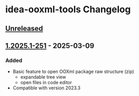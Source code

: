 <!-- Keep a Changelog guide -> https://keepachangelog.com -->

# idea-ooxml-tools Changelog

## [Unreleased]

## [1.2025.1-251] - 2025-03-09

### Added

- Basic feature to open OOXml package raw structure (zip)
  + expandable tree view
  + open files in code editor
- Compatible with version 2023.3

[Unreleased]: https://github.com/winkingzhang/idea-ooxml-tools/compare/v1.2025.1-251...HEAD
[1.2025.1-251]: https://github.com/winkingzhang/idea-ooxml-tools/commits/v1.2025.1-251
